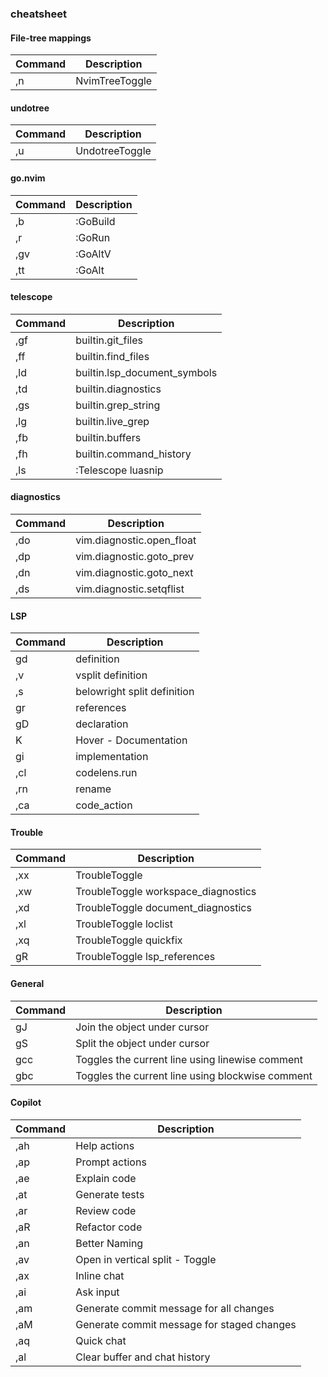 ### cheatsheet
#### File-tree mappings
| Command | Description |
| --- | --- |
|,n|NvimTreeToggle|

#### undotree
| Command | Description |
| --- | --- |
|,u|UndotreeToggle|

#### go.nvim
| Command | Description |
| --- | --- |
|,b|:GoBuild|
|,r|:GoRun|
|,gv|:GoAltV|
|,tt|:GoAlt|

#### telescope
| Command | Description |
| --- | --- |
|,gf|builtin.git_files|
|,ff|builtin.find_files|
|,ld|builtin.lsp_document_symbols|
|,td|builtin.diagnostics|
|,gs|builtin.grep_string|
|,lg|builtin.live_grep|
|,fb|builtin.buffers|
|,fh|builtin.command_history|
|,ls|:Telescope luasnip|

#### diagnostics
| Command | Description |
| --- | --- |
|,do|vim.diagnostic.open_float|
|,dp|vim.diagnostic.goto_prev|
|,dn|vim.diagnostic.goto_next|
|,ds|vim.diagnostic.setqflist|

#### LSP
| Command | Description |
| --- | --- |
|gd|definition|
|,v|vsplit definition|
|,s|belowright split definition|
|gr|references|
|gD|declaration|
|K|Hover - Documentation|
|gi|implementation|
|,cl|codelens.run|
|,rn|rename|
|,ca|code_action|

#### Trouble
| Command | Description |
| --- | --- |
|,xx|TroubleToggle|
|,xw|TroubleToggle workspace_diagnostics|
|,xd|TroubleToggle document_diagnostics|
|,xl|TroubleToggle loclist|
|,xq|TroubleToggle quickfix|
|gR|TroubleToggle lsp_references|

#### General
| Command | Description |
| --- | --- |
|gJ|Join the object under cursor|
|gS|Split the object under cursor|
|gcc|Toggles the current line using linewise comment|
|gbc|Toggles the current line using blockwise comment|

#### Copilot
| Command | Description |
| --- | --- |
|,ah|Help actions|
|,ap|Prompt actions|
|,ae|Explain code|
|,at|Generate tests|
|,ar|Review code|
|,aR|Refactor code|
|,an|Better Naming|
|,av|Open in vertical split - Toggle|
|,ax|Inline chat|
|,ai|Ask input|
|,am|Generate commit message for all changes|
|,aM|Generate commit message for staged changes|
|,aq|Quick chat|
|,al|Clear buffer and chat history|

